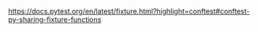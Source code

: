 

https://docs.pytest.org/en/latest/fixture.html?highlight=conftest#conftest-py-sharing-fixture-functions
